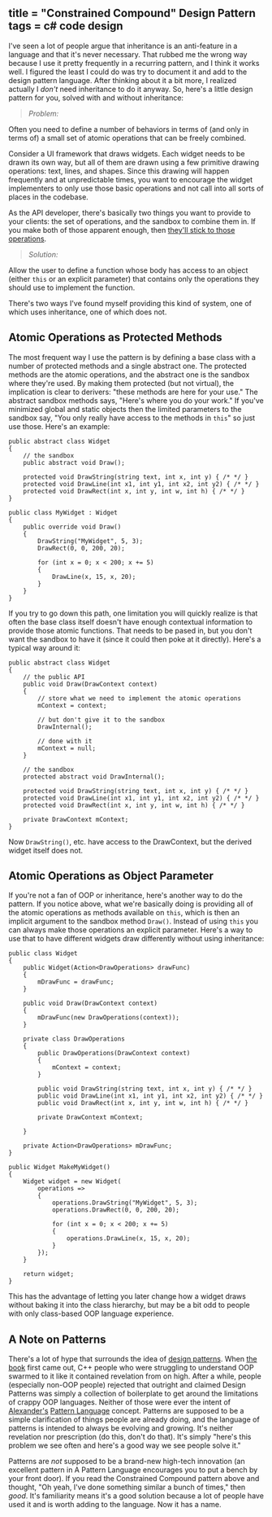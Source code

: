 title = "Constrained Compound" Design Pattern
tags = c# code design
---
I've seen a lot of people argue that inheritance is an anti-feature in a
language and that it's never necessary. That rubbed me the wrong way because I
use it pretty frequently in a recurring pattern, and I think it works well. I
figured the least I could do was try to document it and add to the design
pattern language. After thinking about it a bit more, I realized actually I
_don't_ need inheritance to do it anyway. So, here's a little design pattern
for you, solved with and without inheritance:

> _Problem:_

Often you need to define a number of behaviors in terms of (and only in terms
of) a small set of atomic operations that can be freely combined.

Consider a UI framework that draws widgets. Each widget needs to be drawn its
own way, but all of them are drawn using a few primitive drawing operations:
text, lines, and shapes. Since this drawing will happen frequently and at
unpredictable times, you want to encourage the widget implementers to only use
those basic operations and not call into all sorts of places in the codebase.

As the API developer, there's basically two things you want to provide to your
clients: the set of operations, and the sandbox to combine them in. If you
make both of those apparent enough, then [they'll stick to those
operations](http://blogs.msdn.com/brada/archive/2003/10/02/50420.aspx).


> _Solution:_

Allow the user to define a function whose body has access to an object (either
`this` or an explicit parameter) that contains only the operations they should
use to implement the function.

There's two ways I've found myself providing this kind of system, one of which
uses inheritance, one of which does not.

## Atomic Operations as Protected Methods

The most frequent way I use the pattern is by defining a base class with a
number of protected methods and a single abstract one. The protected methods
are the atomic operations, and the abstract one is the sandbox where they're
used. By making them protected (but not virtual), the implication is clear to
derivers: "these methods are here for your use." The abstract sandbox methods
says, "Here's where you do your work." If you've minimized global and static
objects then the limited parameters to the sandbox say, "You only really have
access to the methods in `this`" so just use those. Here's an example:


    public abstract class Widget
    {
        // the sandbox
        public abstract void Draw();

        protected void DrawString(string text, int x, int y) { /* */ }
        protected void DrawLine(int x1, int y1, int x2, int y2) { /* */ }
        protected void DrawRect(int x, int y, int w, int h) { /* */ }
    }

    public class MyWidget : Widget
    {
        public override void Draw()
        {
            DrawString("MyWidget", 5, 3);
            DrawRect(0, 0, 200, 20);

            for (int x = 0; x < 200; x += 5)
            {
                DrawLine(x, 15, x, 20);
            }
        }
    }

If you try to go down this path, one limitation you will quickly realize is
that often the base class itself doesn't have enough contextual information to
provide those atomic functions. That needs to be pased in, but you don't want
the sandbox to have it (since it could then poke at it directly). Here's a
typical way around it:


    public abstract class Widget
    {
        // the public API
        public void Draw(DrawContext context)
        {
            // store what we need to implement the atomic operations
            mContext = context;

            // but don't give it to the sandbox
            DrawInternal();

            // done with it
            mContext = null;
        }

        // the sandbox
        protected abstract void DrawInternal();

        protected void DrawString(string text, int x, int y) { /* */ }
        protected void DrawLine(int x1, int y1, int x2, int y2) { /* */ }
        protected void DrawRect(int x, int y, int w, int h) { /* */ }

        private DrawContext mContext;
    }

Now `DrawString()`, etc. have access to the DrawContext, but the derived
widget itself does not.

## Atomic Operations as Object Parameter

If you're not a fan of OOP or inheritance, here's another way to do the
pattern. If you notice above, what we're basically doing is providing all of
the atomic operations as methods available on `this`, which is then an
implicit argument to the sandbox method `Draw()`. Instead of using `this` you
can always make those operations an explicit parameter. Here's a way to use
that to have different widgets draw differently without using inheritance:


    public class Widget
    {
        public Widget(Action<DrawOperations> drawFunc)
        {
            mDrawFunc = drawFunc;
        }

        public void Draw(DrawContext context)
        {
            mDrawFunc(new DrawOperations(context));
        }

        private class DrawOperations
        {
            public DrawOperations(DrawContext context)
            {
                mContext = context;
            }

            public void DrawString(string text, int x, int y) { /* */ }
            public void DrawLine(int x1, int y1, int x2, int y2) { /* */ }
            public void DrawRect(int x, int y, int w, int h) { /* */ }

            private DrawContext mContext;

        }

        private Action<DrawOperations> mDrawFunc;
    }

    public Widget MakeMyWidget()
    {
        Widget widget = new Widget(
            operations =>
            {
                operations.DrawString("MyWidget", 5, 3);
                operations.DrawRect(0, 0, 200, 20);

                for (int x = 0; x < 200; x += 5)
                {
                    operations.DrawLine(x, 15, x, 20);
                }
            });
        }

        return widget;
    }

This has the advantage of letting you later change how a widget draws without
baking it into the class hierarchy, but may be a bit odd to people with only
class-based OOP language experience.

## A Note on Patterns

There's a lot of hype that surrounds the idea of [design patterns][47]. When
[the book](http://en.wikipedia.org/wiki/Design_Patterns) first came out, C++ people who were struggling to understand
OOP swarmed to it like it contained revelation from on high. After a while,
people (especially non-OOP people) rejected that outright and claimed Design
Patterns was simply a collection of boilerplate to get around the limitations
of crappy OOP languages. Neither of those were ever the intent of
[Alexander's](http://many.corante.com/archives/2004/04/26/a_city_is_not_a_tree.php) [Pattern Language](http://en.wikipedia.org/wiki/A_Pattern_Language) concept. Patterns are supposed to be
a simple clarification of things people are already doing, and the language of
patterns is intended to always be evolving and growing. It's neither
revelation nor prescription (do this, don't do that). It's simply "here's this
problem we see often and here's a good way we see people solve it."

   [47]: http://en.wikipedia.org/wiki/Design_pattern_(computer_science)

Patterns are _not_ supposed to be a brand-new high-tech innovation (an
excellent pattern in A Pattern Language encourages you to put a bench by your
front door). If you read the Constrained Compound pattern above and thought,
"Oh yeah, I've done something similar a bunch of times," then _good_. It's
familiarity means it's a good solution because a lot of people have used it
and is worth adding to the language. Now it has a name.
